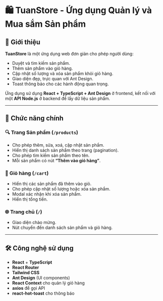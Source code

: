 # 🛍️ TuanStore - Ứng dụng Quản lý và Mua sắm Sản phẩm

## 🧾 Giới thiệu

**TuanStore** là một ứng dụng web đơn giản cho phép người dùng:
- Duyệt và tìm kiếm sản phẩm.
- Thêm sản phẩm vào giỏ hàng.
- Cập nhật số lượng và xóa sản phẩm khỏi giỏ hàng.
- Giao diện đẹp, trực quan với Ant Design.
- Toast thông báo cho các hành động quan trọng.

Ứng dụng sử dụng **React + TypeScript + Ant Design** ở frontend, kết nối với một **API Node.js** ở backend để lấy dữ liệu sản phẩm.

---

## 🚀 Chức năng chính

### 🔍 Trang Sản phẩm (`/products`)
- Cho phép thêm, sửa, xoá, cập nhật sản phẩm.
- Hiển thị danh sách sản phẩm theo trang (pagination).
- Cho phép tìm kiếm sản phẩm theo tên.
- Mỗi sản phẩm có nút **“Thêm vào giỏ hàng”**.

### 🛒 Giỏ hàng (`/cart`)
- Hiển thị các sản phẩm đã thêm vào giỏ.
- Cho phép cập nhật số lượng hoặc xóa sản phẩm.
- Modal xác nhận khi xóa sản phẩm.
- Hiển thị tổng tiền.

### 🌐 Trang chủ (`/`)
- Giao diện chào mừng.
- Nút chuyển đến danh sách sản phẩm và giỏ hàng.

---

## 🛠️ Công nghệ sử dụng

- **React** + **TypeScript**
- **React Router**
- **Tailwind CSS**
- **Ant Design** (UI components)
- **React Context** cho quản lý giỏ hàng
- **axios** để gọi API
- **react-hot-toast** cho thông báo